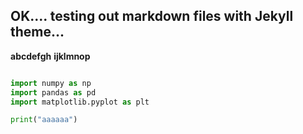 ## OK.... testing out markdown files with Jekyll theme...


**abcdefgh** __ijklmnop__ 


```python

import numpy as np
import pandas as pd
import matplotlib.pyplot as plt

print("aaaaaa")

```
